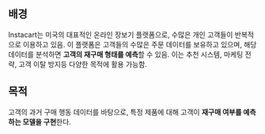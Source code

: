 ## 배경
Instacart는 미국의 대표적인 온라인 장보기 플랫폼으로, 수많은 개인 고객들이 반복적으로 이용하고 있음. 이 플랫폼은 고객들의 수많은 주문 데이터를 보유하고 있으며, 해당 데이터를 분석하면 **고객의 재구매 형태를 예측**할 수 있음. 이는 추천 시스템, 마케팅 전략, 고객 이탈 방지등 다양한 목적에 활용 가능함.

## 목적
고객의 과거 구매 행동 데이터를 바탕으로, 특정 제품에 대해 고객이 **재구매 여부를 예측하는 모델을 구현**한다.
